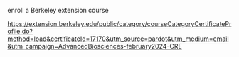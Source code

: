 enroll a Berkeley extension course


https://extension.berkeley.edu/public/category/courseCategoryCertificateProfile.do?method=load&certificateId=17170&utm_source=pardot&utm_medium=email&utm_campaign=AdvancedBiosciences-february2024-CRE
